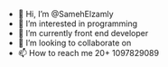 - 👋 Hi, I’m @SamehElzamly
- 👀 I’m interested in programming
- 🌱 I’m currently front end developer
- 💞️ I’m looking to collaborate on 
- 📫 How to reach me 20+ 1097829089

<!---
SamehElzamly/SamehElzamly is a ✨ special ✨ repository because its `README.md` (this file) appears on your GitHub profile.
You can click the Preview link to take a look at your changes.
--->
